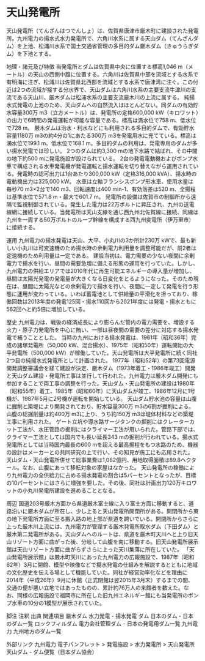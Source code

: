 # 天山発電所

天山発電所（てんざんはつでんしょ）は、佐賀県唐津市厳木町に建設された発電所。九州電力の揚水式水力発電所で、六角川水系に属する天山ダム（てんざんダム）を上池、松浦川水系で国土交通省管理の多目的ダム厳木ダム（きゅうらぎダム）を下池とする。

地理・諸元及び特徴
当発電所とダムは佐賀県中央に位置する標高1,046 m（メートル）の天山の西側中腹に位置する。六角川は佐賀県中部を流域とする水系で有明海に注ぎ、松浦川は佐賀県北西部を流域とする水系で唐津湾に注ぐ。この付近は2つの流域が接する分水界で、天山ダムは六角川水系の主要支流牛津川の支流である天山川、厳木ダムは松浦水系の主要支流厳木川の上流に属する。
純揚水式発電の上池のため、天山ダムへの自然流入はほとんどない。同ダムの有効貯水容量300万 m3（立方メートル）は、発電所の定格600,000 kW（キロワット）の出力で6時間の発電運転が可能な容量である。標高は満水位で758 m、低水位で728 m。
厳木ダムは治水・利水などにも利用される多目的ダムで、有効貯水容量1180万 m3の約4分の1にあたる300万 m3を発電用水に充てている。標高は満水位で199.1 m、低水位で168.1 m。多目的ダムの利用は、発電専用のダムが多い揚水発電では珍しい。
2つのダムは約3,300 mの地下水路で結ばれ、その中間の地下約500 mに発電施設が設けられている。
2台の発電電動機およびポンプ水車で構成される水車発電機が発電運転と揚水運転を切り替えながら運用されている。発電時の認可出力は1台あたり300,000 kW（定格316,000 kVA）、揚水時の電動機出力は325,000 kW。
水車は立軸フランシスポンプ形水車、使用水量は毎秒70 m3×2台で140 m3、回転速度は400 min-1、有効落差は520 m、全揚程は基準水位で571.8 m・最大で601.7 m。
発電所の設備は佐賀市の制御所から遠隔で監視制御されている。発生した電力は22万ボルトに昇圧され、九州の送電線網に接続している。当発電所は天山支線を通じ西九州北佐賀線に接続、同線は九州を一周する50万ボルトのループ幹線を構成する西九州変電所（伊万里市）に接続する。

運用
九州電力の揚水発電は天山、大平、小丸川の3か所計230万 kWで、最も新しい小丸川は可変速機のため揚水時の余剰電力利用量を調整可能だが、前2者は定速機のため利用量は一定である。
建設当初は、電力需要の少ない夜間に余剰電力で揚水を行い、昼間の需要急増に備える形態の運用を行っていた。しかし、九州電力の供給エリアでは2010年代に再生可能エネルギーの導入量が増加し、昼間は太陽光発電の発電量が大きくなる日変化をとるようになった。そのため現在は、昼間に太陽光などの余剰電力で揚水を行い、夜間に一定して発電を行う形態に運用が変わっている。いわば蓄電池として供給量の平滑化を担っており、稼働回数は2013年度の発電125回・揚水110回から2021年度には発電・揚水ともに562回へと約5倍に増加している。

歴史
九州電力は、戦後の経済成長により膨らんだ管内の電力需要を、増設する火力・原子力発電所を中心に賄い、一部は昼夜間の需要の差分に対応する揚水発電で補うこととした。
当時の九州における揚水発電は、1961年（昭和36年）完成の諸塚発電所（50,000 kW、混合揚水）、1975年（昭和50年）運転開始の大平発電所（500,000 kW）が稼働していた。天山発電所は大平発電所に続く同社2つ目の純揚水式発電所として計画された。
1977年（昭和52年）の第73回電源開発調整審議会を経て建設が決定、厳木ダム（1973年着工・1986年竣工）開発と天山ダム建設・発電所工事は並行して行われた。九州電力は厳木ダム開発にも参加することで両工事の調整を行った。天山ダム・天山発電所の建設は1980年（昭和55年）着工、1985年（昭和60年）に天山ダムが竣工、1986年12月に1号機が、1987年5月に2号機が運転を開始している。
天山ダム貯水池の容量は山腹に掘削と築堤により開発されており、貯水容量300万 m3の6割が掘削による。山腹の総掘削量は約400万 m3に上り、うち約150万 m3は堤体材料などの築堤工事に利用された。
ゲート立坑や導水路サージタンクの掘削にはクレーターカット工法が、水圧管路の掘削にはクライマー工法が用いられた。管路下部では、クライマー工法としては国内でも長い延長343 mの掘削が行われている。揚水式発電所としては当時国内最長の600 mを超える最高揚程をもつ水路のため、機器の設計はメーカーとの共同研究の上で行い、その知見が施工にも応用された。
天山ダム・天山発電所併せて総事業費は1,082億円、用地取得面積は89.8ヘクタール。なお、山腹にあって移転対象の家屋はなかった。
天山発電所の稼働により九州電力の全供給力に占める揚水発電の割合は5パーセントとなったが、目標の10パーセントにはさらに増強を要した。その後、同社は計画出力120万キロワットの小丸川発電所建設を進めることとなる。

周辺
国道203号厳木方面から県道厳木富士線に入り富士方面に移動すると、道路沿いに厳木ダムが所在し、少し上ると天山発電所開閉所がある。開閉所から東の地下発電所方面に至る搬入路の地上部が県道を跨いでいる。開閉所からさらに上った厳木川上流には、九州電力が管理する厳木発電所取水ダム（下田ダム）と厳木第二発電所がある。天山ダムへのルートは、県道を厳木町天川へと上り旧天山リゾート方面に曲がった後、分岐して山腹を南に移動する。旧天山発電所展示館は天山リゾート方面に曲がらずさらに上った天川集落に所在していた。
「天山発電所展示館」は厳木町天川にあった九州電力の広報施設で、1987年（昭和62年）3月に開館、模型や映像などで揚水発電の仕組みを解説するとともに地域の文化歴史を伝える場として機能していた。同社が経営効率化などを理由に2014年（平成26年）9月に休館（正式閉館は翌2015年3月末）するまでの間、交通の便が悪い立地ではあったものの、累計約76万人の来館者を数えた。なお、同様の広報施設で福岡市に所在した旧九州エネルギー館にも当発電所のポンプ水車の10分の1模型が展示されていた。

脚注
注釈
出典
関連項目
厳木ダム
水力発電 - 揚水発電
ダム
日本のダム - 日本のダム一覧
ロックフィルダム
電力会社管理ダム - 日本の発電用ダム一覧
九州電力
九州地方のダム一覧

外部リンク
九州電力
電子パンフレット > 発電施設 > 水力発電所 > 天山発電所
天山ダム - ダム便覧（日本ダム協会）